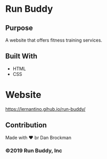 # Run Buddy

## Purpose
A website that offers fitness training services.

## Built With
* HTML
* CSS

# Website
https://lernantino.gihub.io/run-buddy/

## Contribution
Made with ❤️ br Dan Brockman

### ©️2019 Run Buddy, Inc
